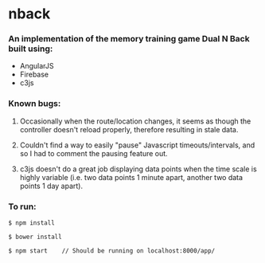 # nback

### An implementation of the memory training game Dual N Back built using:

 * AngularJS
 * Firebase
 * c3js

### Known bugs:

1. Occasionally when the route/location changes, it seems as though the controller doesn't reload properly, therefore resulting in stale data.

2. Couldn't find a way to easily "pause" Javascript timeouts/intervals, and so I had to comment the pausing feature out.

3. c3js doesn't do a great job displaying data points when the time scale is highly variable (i.e. two data points 1 minute apart, another two data points 1 day apart).

### To run:

`$ npm install`

`$ bower install`

`$ npm start    // Should be running on localhost:8000/app/`
